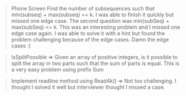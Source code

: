>Phone Screen Find the number of subsequences such that min(subseq) + max(subseq) == k. I was able to finish it quickly but missed one edge case. The second question was min(subSeq) + max(subSeq) <= k. This was an interesting problem and I missed one edge case again. I was able to solve it with a hint but found the problem challenging because of the edge cases. Damn the edge cases :)



>IsSplitPossible => Given an array of positive integers, is it possible to split the array in two parts such that the sum of parts is equal. This is a very easy problem using prefix Sum

>Implement readline method using Read4k() => Not too challenging. I thought I solved it well but interviewer thought I missed a case.
